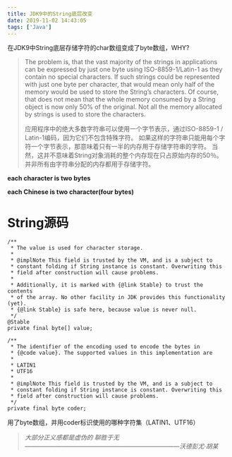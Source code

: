```yaml
---
title: JDK9中的String底层改变
date: 2019-11-02 14:43:05
tags: ['Java']
---
```


在JDK9中String底层存储字符的char数组变成了byte数组，WHY?

<!--more-->

> The problem is, that the vast majority of the strings in applications can be expressed by just one byte using ISO-8859-1/Latin-1 as they contain no special characters. If such strings could be represented with just one byte per character, that would mean only half of the memory would be used to store the String’s characters. Of course, that does not mean that the whole memory consumed by a String object is now only 50% of the original. Not all the memory allocated by strings is used to store the characters.
>
> 应用程序中的绝大多数字符串可以使用一个字节表示，通过ISO-8859-1 / Latin-1编码，因为它们不包含特殊字符。 如果这样的字符串只能用每个字符一个字节表示，那意味着只有一半的内存用于存储字符串的字符。 当然，这并不意味着String对象消耗的整个内存现在只占原始内存的50％。 并非所有由字符串分配的内存都用于存储字符。

**each character is two bytes**

**each Chinese is two character(four bytes)**

# String源码

```
/**
 * The value is used for character storage.
 *
 * @implNote This field is trusted by the VM, and is a subject to
 * constant folding if String instance is constant. Overwriting this
 * field after construction will cause problems.
 *
 * Additionally, it is marked with {@link Stable} to trust the contents
 * of the array. No other facility in JDK provides this functionality (yet).
 * {@link Stable} is safe here, because value is never null.
 */
@Stable
private final byte[] value;

/**
 * The identifier of the encoding used to encode the bytes in
 * {@code value}. The supported values in this implementation are
 *
 * LATIN1
 * UTF16
 *
 * @implNote This field is trusted by the VM, and is a subject to
 * constant folding if String instance is constant. Overwriting this
 * field after construction will cause problems.
 */
private final byte coder;
```

用了byte数组，并用coder标识使用的哪种字符集（LATIN1、UTF16）

















> *大部分正义感都是虚伪的 聊胜于无   —————————————————————————沃德彭尤·胡某*

